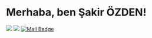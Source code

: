 <!-- <img align='right' src="https://github-readme-stats.vercel.app/api?username=cobanov&show_icons=true"> -->

# Merhaba, ben Şakir ÖZDEN! 
<!-- <p align="left"> <img src="https://komarev.com/ghpvc/?username=cobanov" alt="cobanov" /> </p> -->


[![](https://img.shields.io/badge/linkedin-%230077B5.svg?&style=for-the-badge&logo=linkedin&logoColor=white)](https://www.linkedin.com/in/sakirozden/)
[![](https://img.shields.io/badge/medium-%2312100E.svg?&style=for-the-badge&logo=medium&logoColor=white)](https://medium.com/@sakirozden)
[![Mail Badge](https://img.shields.io/badge/sakirozden@icloud.com-c14438?style=for-the-badge&logo=Gmail&logoColor=white&link=mailto:sakirozden@icloud.com)](mailto:sakirozden@icloud.com)
